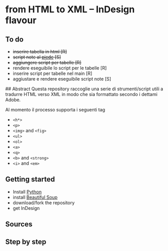 from HTML to XML – InDesign flavour
=============================

## To do
* ~~inserire tabella in html [R]~~
* ~~script note al [piede](http://www.indiscripts.com/post/2010/04/refoot-convert-markup-text-into-indesign-footnotes "Title") [S]~~
* ~~aggiungere script per tabelle [R]~~
* rendere eseguibile lo script per le tabelle [R]
* inserire script per tabelle nel main [R]
* aggiustare e rendere eseguibile script note [S]


## Abstract
Questa repository raccoglie una serie di strumenti/script utili a tradurre HTML verso XML in modo che sia formattato secondo i dettami Adobe.

Al momento il processo supporta i seguenti tag

* `<h*>`
* `<p>`
* `<img>` and `<fig>`
* `<ul>`
* `<ol>`
* `<a>`
* `<q>`
* `<b>` and `<strong>`
* `<i>` and `<em>`


## Getting started
* Install [Python](https://www.python.org/)
* install [Beautiful Soup](http://www.crummy.com/software/BeautifulSoup/)
* download/fork the repository
* get InDesign

## Sources

## Step by step